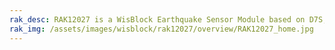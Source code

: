 ```yaml
---
rak_desc: RAK12027 is a WisBlock Earthquake Sensor Module based on D7S, the world’s smallest high-precision seismic sensor from Omron. It detects earthquake seismic intensity.
rak_img: /assets/images/wisblock/rak12027/overview/RAK12027_home.jpg
---
```


<rk-redirect to="/Product-Categories/WisBlock/RAK12027/Overview/" />